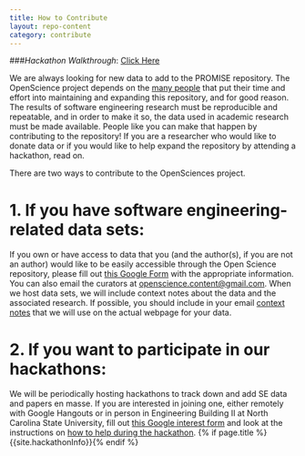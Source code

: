 ```yaml
---
title: How to Contribute
layout: repo-content
category: contribute
---
```


###_Hackathon Walkthrough_: [Click Here](/repo/contribute/hackathon.html)

We are always looking for new data to add to the PROMISE repository. The OpenScience project depends on the [many people](/repo/people) that put their time and effort into maintaining and expanding this repository, and for good reason. The results of software engineering research must be reproducible and repeatable, and in order to make it so, the data used in academic research must be made available. People like you can make that happen by contributing to the repository! If you are a researcher who would like to donate data or if you would like to help expand the repository by attending a hackathon, read on.

There are two ways to contribute to the OpenSciences project.

# 1. If you have software engineering-related data sets:

If you own or have access to data that you (and the author(s), if you are not an author) would like to be easily
accessible through the Open Science repository, please fill out [this Google Form](http://goo.gl/7mWybm) with the appropriate information. You can also email the curators at [openscience.content@gmail.com](mailto:openscience.content@gmail.com). When we host data sets, we will include
context notes about the data and the associated research. If possible, you should include in your email [context
notes](/repo/contribute/contextnotes.html) that we will use on the actual webpage for your data.

# 2. If you want to participate in our hackathons:

We will be periodically hosting hackathons to track down and add SE data and papers en masse. If you are interested in joining one, either remotely with Google Hangouts or in person in Engineering Building II at North Carolina State University, fill out [this Google interest form](https://docs.google.com/forms/d/18s9ZLb7TTLcXVRovqRcn5YEN6Js9aJZgPfn_2qz3WFE/viewform?usp=send_form) and look at the instructions on [how to help during the hackathon](/repo/contribute/hackathon.html). {% if page.title %} {{site.hackathonInfo}}{% endif %}
